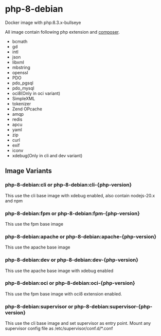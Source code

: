 # php-8-debian
Docker image with php:8.3.x-bullseye

All image contain following php extension and [composer](https://github.com/composer/composer).

- bcmath
- gd
- intl
- json
- libxml
- mbstring
- openssl
- PDO
- pdo_pgsql
- pdo_mysql
- oci8(Only in oci variant)
- SimpleXML
- tokenizer
- Zend OPcache
- amqp
- redis
- apcu
- yaml
- zip
- curl
- exif
- iconv
- xdebug(Only in cli and dev variant)

## Image Variants
### php-8-debian:cli or php-8-debian:cli-{php-version}
This use the cli base image with xdebug enabled, also contain nodejs-20.x and npm

### php-8-debian:fpm or php-8-debian:fpm-{php-version}
This use the fpm base image

### php-8-debian:apache or php-8-debian:apache-{php-version}
This use the apache base image

### php-8-debian:dev or php-8-debian:dev-{php-version}
This use the apache base image with xdebug enabled

### php-8-debian:oci or php-8-debian:oci-{php-version}
This use the fpm base image with oci8 extension enabled.

### php-8-debian:supervisor or php-8-debian:supervisor-{php-version}
This use the cli base image and set supervisor as entry point. Mount any supervisor config file as /etc/supervisor/conf.d/*.conf
